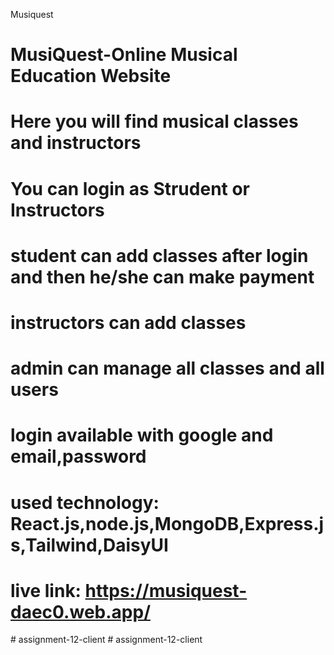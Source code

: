 Musiquest

# MusiQuest-Online Musical Education Website
# Here you will find musical classes and instructors
# You can login as Strudent or Instructors
# student can add classes after login and then he/she can make payment
# instructors can add classes
# admin can manage all classes and all users
# login available with google and email,password

# used technology: React.js,node.js,MongoDB,Express.js,Tailwind,DaisyUI

# live link: https://musiquest-daec0.web.app/
#   a s s i g n m e n t - 1 2 - c l i e n t  
 #   a s s i g n m e n t - 1 2 - c l i e n t  
 